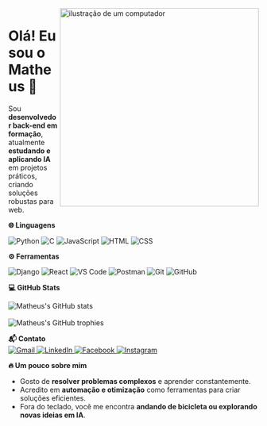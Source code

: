 <img src="https://raw.githubusercontent.com/MicaelliMedeiros/micaellimedeiros/master/image/computer-illustration.png" alt="ilustração de um computador" width="400px" align="right">

# Olá! Eu sou o Matheus 👋

Sou **desenvolvedor back-end em formação**, atualmente **estudando e aplicando IA** em projetos práticos, criando soluções robustas para web.

**🌐 Linguagens**  

![Python](https://img.shields.io/badge/-Python-3776AB?style=for-the-badge&logo=python&logoColor=white)
![C](https://img.shields.io/badge/-C-00599C?style=for-the-badge&logo=c&logoColor=white)
![JavaScript](https://img.shields.io/badge/-JavaScript-F7DF1E?style=for-the-badge&logo=javascript&logoColor=black)
![HTML](https://img.shields.io/badge/-HTML-E34F26?style=for-the-badge&logo=html5&logoColor=white)
![CSS](https://img.shields.io/badge/-CSS-1572B6?style=for-the-badge&logo=css3&logoColor=white)

**⚙️ Ferramentas**  

![Django](https://img.shields.io/badge/-Django-092E20?style=for-the-badge&logo=django&logoColor=white)
![React](https://img.shields.io/badge/-React-61DAFB?style=for-the-badge&logo=react&logoColor=black)
![VS Code](https://img.shields.io/badge/-VS%20Code-007ACC?style=for-the-badge&logo=visual-studio-code&logoColor=white)
![Postman](https://img.shields.io/badge/-Postman-FF6C37?style=for-the-badge&logo=postman&logoColor=white)
![Git](https://img.shields.io/badge/-Git-F05032?style=for-the-badge&logo=git&logoColor=white)
![GitHub](https://img.shields.io/badge/-GitHub-181717?style=for-the-badge&logo=github&logoColor=white)

**💻 GitHub Stats**  

![Matheus's GitHub stats](https://github-readme-stats.vercel.app/api?username=yTheu&show_icons=true&theme=radical)
<br></br> 
![Matheus's GitHub trophies](https://github-profile-trophy.vercel.app/?username=yTheu&theme=radical&margin-w=10&margin-h=10)

**📬 Contato**  
<a href="mailto:matheuscs0v7@gmai.com" title="Gmail">
  <img src="https://img.shields.io/badge/-Gmail-FF0000?style=flat-square&labelColor=FF0000&logo=gmail&logoColor=white" alt="Gmail"/>
</a>
<a href="SEU-LINKEDIN" title="LinkedIn">
  <img src="https://img.shields.io/badge/-Linkedin-0e76a8?style=flat-square&logo=Linkedin&logoColor=white" alt="LinkedIn"/>
</a>
<a href="SEU-FACEBOOK" title="Facebook">
  <img src="https://img.shields.io/badge/-Facebook-3b5998?style=flat-square&labelColor=3b5998&logo=facebook&logoColor=white" alt="Facebook"/>
</a>
<a href="SEU-INSTAGRAM" title="Instagram">
  <img src="https://img.shields.io/badge/-Instagram-DF0174?style=flat-square&labelColor=DF0174&logo=instagram&logoColor=white" alt="Instagram"/>
</a>

**🔥 Um pouco sobre mim**  

- Gosto de **resolver problemas complexos** e aprender constantemente.  
- Acredito em **automação e otimização** como ferramentas para criar soluções eficientes.  
- Fora do teclado, você me encontra **andando de bicicleta ou explorando novas ideias em IA**.
